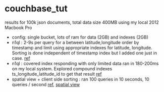 # couchbase_tut

results for 100k json documents, total data size 400MB using my local 2012 Macbook Pro 
  * config: single bucket, lots of ram for data (2GB) and indexes (2GB)
  * n1ql : 2-9s per query for a between latitude,longitude order by timestamp and limit using appropriate indexes for latitude, longitude. Sorting is done independent of timestamp index but I added one just in case. [ref](https://github.com/victusfate/couchbase_tut/blob/master/queryTable.js#L20,#L26)
  * n1ql : covered index responding with only limited data ran in 180-200ms on my local system. Explored compound indexes ts_longitude_latitude_id to get that result [ref](https://github.com/victusfate/couchbase_tut/blob/master/queryTable.js#L11,#L17)
  * spatial view + client side sorting : ran 100 queries in 10 seconds, 10 queries / second [ref](https://github.com/victusfate/couchbase_tut/blob/master/queryView.js), [spatial view](https://github.com/victusfate/couchbase_tut/blob/master/createViews.js#L14,#L21)
  
  
